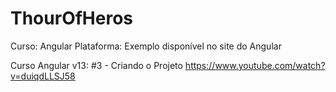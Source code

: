 # ThourOfHeros
Curso: Angular  Plataforma: Exemplo disponível no site do Angular

Curso Angular v13: #3 - Criando o Projeto
https://www.youtube.com/watch?v=duiqdLLSJ58

